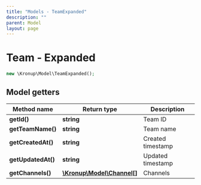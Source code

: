 ```yaml
---
title: "Models - TeamExpanded"
description: ""
parent: Model
layout: page
---
```


# Team - Expanded

```php
new \Kronup\Model\TeamExpanded();
```

## Model getters

Method name | Return type | Description
------------ | ------------- | -------------
**getId()** | **string** | Team ID
**getTeamName()** | **string** | Team name
**getCreatedAt()** | **string** | Created timestamp
**getUpdatedAt()** | **string** | Updated timestamp
**getChannels()** | [**\Kronup\Model\Channel[]**](../Channel) | Channels

